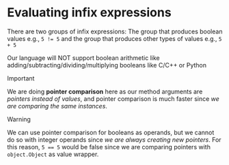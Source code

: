 # Evaluating infix expressions

There are two groups of infix expressions: The group that produces boolean values e.g., `5 != 5` and the group that produces other types of values e.g., `5 + 5`

Our language will NOT support boolean arithmetic like adding/subtracting/dividing/multiplying booleans like C/C++ or Python

> [!IMPORTANT]
> We are doing **pointer comparison** here as our method arguments are _pointers instead of values_, and pointer comparison is much faster since _we are comparing the same instances_.

> [!WARNING]
> We can use pointer comparison for booleans as operands, but we cannot do so with integer operands since _we are always creating new pointers_. For this reason, `5 == 5` would be false since we are comparing pointers with `object.Object` as value wrapper.
